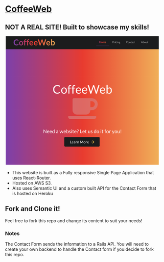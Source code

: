 # [CoffeeWeb](http://oncoffeeweb.com/)
## NOT A REAL SITE! Built to showcase my skills!
<p align="center">
  <a href="http://oncoffeeweb.com/">
  <img width="500" src="./src/assets/images/coffee.png" alt="screenshot"/>
  </a>
</p>

* This website is built as a Fully responsive Single Page Application that uses React-Router.
* Hosted on AWS S3. 
* Also uses Semantic UI and a custom built API for the Contact Form that is hosted on Heroku

## Fork and Clone it!
Feel free to fork this repo and change its content to suit your needs!

### Notes
The Contact Form sends the information to a Rails API. You will need to create your own backend to handle the Contact form if you decide to fork this repo. 

